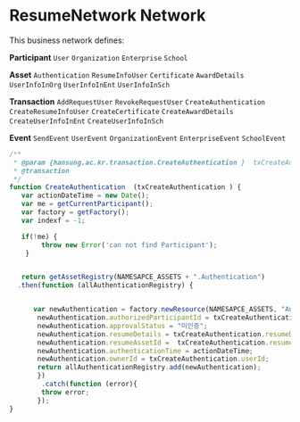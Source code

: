 # ResumeNetwork Network

This business network defines:

**Participant**
`User`
`Organization`
`Enterprise`
`School`


**Asset**
`Authentication`
`ResumeInfoUser`
`Certificate`
`AwardDetails`
`UserInfoInOrg`
`UserInfoInEnt`
`UserInfoInSch`


**Transaction**
`AddRequestUser`
`RevokeRequestUser`
`CreateAuthentication`
`CreateResumeInfoUser`
`CreateCertificate`
`CreateAwardDetails`
`CreateUserInfoInEnt`
`CreateUserInfoInSch`

**Event**
`SendEvent`
`UserEvent` 
`OrganizationEvent` 
`EnterpriseEvent`
`SchoolEvent` 



```typescript
/**
 * @param {hansung.ac.kr.transaction.CreateAuthentication }  txCreateAuthentication   - the member to be processed
 * @transaction
 */
function CreateAuthentication  (txCreateAuthentication ) {
   var actionDateTime = new Date();
   var me = getCurrentParticipant();
   var factory = getFactory();
   var indexf = -1;

   if(!me) {
        throw new Error('can not find Participant');
    }


   return getAssetRegistry(NAMESAPCE_ASSETS + ".Authentication")
  .then(function (allAuthenticationRegistry) {


      var newAuthentication = factory.newResource(NAMESAPCE_ASSETS, "Authentication", txCreateAuthentication.resumeAssetId );
       newAuthentication.authorizedParticipantId = txCreateAuthentication.authorizedParticipantId;
       newAuthentication.approvalStatus = "미인증";
       newAuthentication.resumeDetails = txCreateAuthentication.resumeDetails;
       newAuthentication.resumeAssetId =  txCreateAuthentication.resumeAssetId;
       newAuthentication.authenticationTime = actionDateTime;
       newAuthentication.ownerId = txCreateAuthentication.userId;
       return allAuthenticationRegistry.add(newAuthentication);
       })
        .catch(function (error){
        throw error;
       });
}

```
